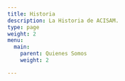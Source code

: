```yaml
---
title: Historia
description: La Historia de ACISAM.
type: page
weight: 2
menu:
  main:
    parent: Quienes Somos
    weight: 2

---
```

